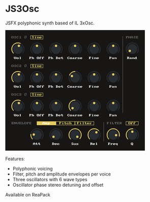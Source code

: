# JS3Osc

JSFX polyphonic synth based of IL 3xOsc.

![JS3Osc.png](doc/ss.png)

Features:
* Polyphonic voicing
* Filter, pitch and amplitude envelopes per voice
* Three oscillators with 6 wave types
* Oscillator phase stereo detuning and offset

Available on ReaPack